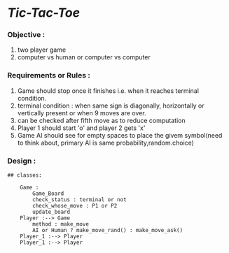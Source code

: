 # ***Tic-Tac-Toe***

### Objective :
1. two player game 
2. computer vs human or computer vs computer

### Requirements or Rules :
1. Game should stop once it finishes i.e. when it reaches terminal condition.
2. terminal condition : when same sign is diagonally, horizontally or vertically present or when 9 moves are over.
3. can be checked after fifth move as to reduce computation
4. Player 1 should start 'o' and player 2 gets 'x'
5. Game AI should see for empty spaces to place the givem symbol(need to think about, primary AI is same probability,random.choice)

### Design :
	## classes:
		
		Game :
			Game_Board
			check_status : terminal or not
			check_whose_move : P1 or P2
			update_board
		Player :--> Game
			method : make_move
			AI or Human ? make_move_rand() : make_move_ask()
		Player_1 :--> Player
		Player_1 :--> Player
		
			
